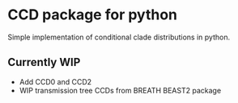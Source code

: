 # CCD package for python

Simple implementation of conditional clade distributions in python.

## Currently WIP

- Add CCD0 and CCD2
- WIP transmission tree CCDs from BREATH BEAST2 package
